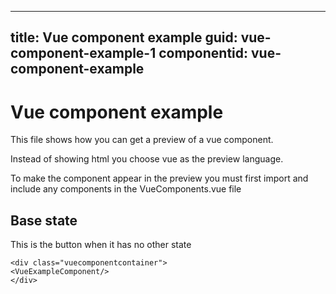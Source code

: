 ﻿---
title: Vue component example
guid: vue-component-example-1
componentid: vue-component-example
----
# Vue component example 
This file shows how you can get a preview of a vue component.

Instead of showing html you choose vue as the preview language.

To make the component appear in the preview you must first import and include any components in the VueComponents.vue file

## Base state
This is the button when it has no other state
```vue
<div class="vuecomponentcontainer">
<VueExampleComponent/>
</div>
```
